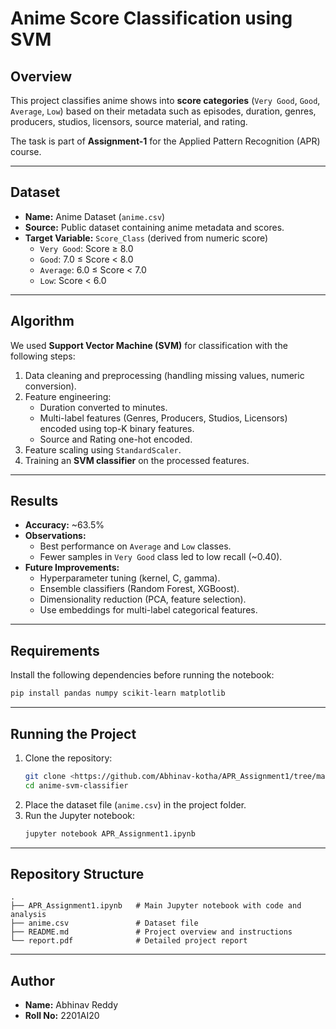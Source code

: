 # Anime Score Classification using SVM

## Overview
This project classifies anime shows into **score categories** (`Very Good`, `Good`, `Average`, `Low`) based on their metadata such as episodes, duration, genres, producers, studios, licensors, source material, and rating.

The task is part of **Assignment-1** for the Applied Pattern Recognition (APR) course.

---

## Dataset
- **Name:** Anime Dataset (`anime.csv`)
- **Source:** Public dataset containing anime metadata and scores.
- **Target Variable:** `Score_Class` (derived from numeric score)
  - `Very Good`: Score ≥ 8.0
  - `Good`: 7.0 ≤ Score < 8.0
  - `Average`: 6.0 ≤ Score < 7.0
  - `Low`: Score < 6.0

---

## Algorithm
We used **Support Vector Machine (SVM)** for classification with the following steps:
1. Data cleaning and preprocessing (handling missing values, numeric conversion).
2. Feature engineering:
   - Duration converted to minutes.
   - Multi-label features (Genres, Producers, Studios, Licensors) encoded using top-K binary features.
   - Source and Rating one-hot encoded.
3. Feature scaling using `StandardScaler`.
4. Training an **SVM classifier** on the processed features.

---

## Results
- **Accuracy:** ~63.5%
- **Observations:**
  - Best performance on `Average` and `Low` classes.
  - Fewer samples in `Very Good` class led to low recall (~0.40).
- **Future Improvements:**
  - Hyperparameter tuning (kernel, C, gamma).
  - Ensemble classifiers (Random Forest, XGBoost).
  - Dimensionality reduction (PCA, feature selection).
  - Use embeddings for multi-label categorical features.

---

## Requirements
Install the following dependencies before running the notebook:
```bash
pip install pandas numpy scikit-learn matplotlib
```

---

## Running the Project
1. Clone the repository:
   ```bash
   git clone <https://github.com/Abhinav-kotha/APR_Assignment1/tree/main>
   cd anime-svm-classifier
   ```
2. Place the dataset file (`anime.csv`) in the project folder.
3. Run the Jupyter notebook:
   ```bash
   jupyter notebook APR_Assignment1.ipynb
   ```

---

## Repository Structure
```
.
├── APR_Assignment1.ipynb   # Main Jupyter notebook with code and analysis
├── anime.csv               # Dataset file 
├── README.md               # Project overview and instructions
└── report.pdf              # Detailed project report
```

---

## Author
- **Name:** Abhinav Reddy  
- **Roll No:** 2201AI20  
